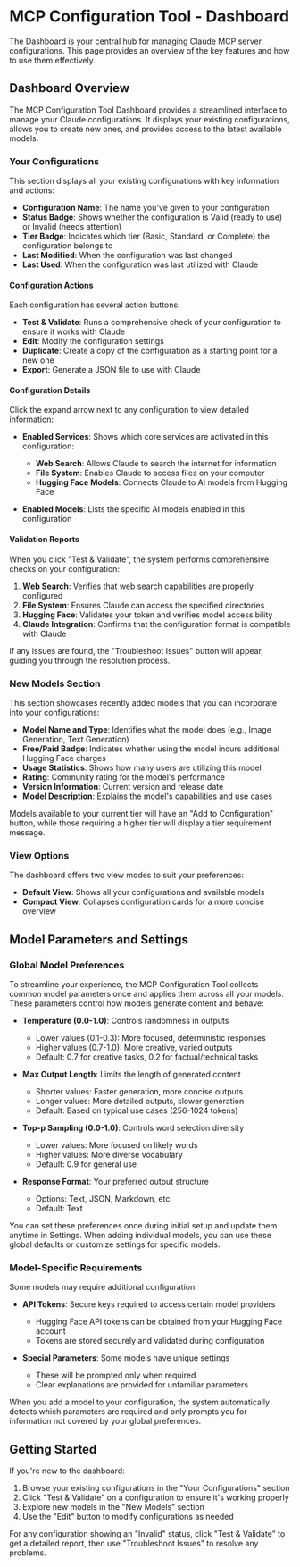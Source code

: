 # MCP Configuration Tool - Dashboard

The Dashboard is your central hub for managing Claude MCP server configurations. This page provides an overview of the key features and how to use them effectively.

## Dashboard Overview

The MCP Configuration Tool Dashboard provides a streamlined interface to manage your Claude configurations. It displays your existing configurations, allows you to create new ones, and provides access to the latest available models.

### Your Configurations

This section displays all your existing configurations with key information and actions:

- **Configuration Name**: The name you've given to your configuration
- **Status Badge**: Shows whether the configuration is Valid (ready to use) or Invalid (needs attention)
- **Tier Badge**: Indicates which tier (Basic, Standard, or Complete) the configuration belongs to
- **Last Modified**: When the configuration was last changed
- **Last Used**: When the configuration was last utilized with Claude

#### Configuration Actions

Each configuration has several action buttons:

- **Test & Validate**: Runs a comprehensive check of your configuration to ensure it works with Claude
- **Edit**: Modify the configuration settings
- **Duplicate**: Create a copy of the configuration as a starting point for a new one
- **Export**: Generate a JSON file to use with Claude

#### Configuration Details

Click the expand arrow next to any configuration to view detailed information:

- **Enabled Services**: Shows which core services are activated in this configuration:
  - **Web Search**: Allows Claude to search the internet for information
  - **File System**: Enables Claude to access files on your computer
  - **Hugging Face Models**: Connects Claude to AI models from Hugging Face

- **Enabled Models**: Lists the specific AI models enabled in this configuration

#### Validation Reports

When you click "Test & Validate", the system performs comprehensive checks on your configuration:

1. **Web Search**: Verifies that web search capabilities are properly configured
2. **File System**: Ensures Claude can access the specified directories
3. **Hugging Face**: Validates your token and verifies model accessibility
4. **Claude Integration**: Confirms that the configuration format is compatible with Claude

If any issues are found, the "Troubleshoot Issues" button will appear, guiding you through the resolution process.

### New Models Section

This section showcases recently added models that you can incorporate into your configurations:

- **Model Name and Type**: Identifies what the model does (e.g., Image Generation, Text Generation)
- **Free/Paid Badge**: Indicates whether using the model incurs additional Hugging Face charges
- **Usage Statistics**: Shows how many users are utilizing this model
- **Rating**: Community rating for the model's performance
- **Version Information**: Current version and release date
- **Model Description**: Explains the model's capabilities and use cases

Models available to your current tier will have an "Add to Configuration" button, while those requiring a higher tier will display a tier requirement message.

### View Options

The dashboard offers two view modes to suit your preferences:

- **Default View**: Shows all your configurations and available models
- **Compact View**: Collapses configuration cards for a more concise overview

## Model Parameters and Settings

### Global Model Preferences

To streamline your experience, the MCP Configuration Tool collects common model parameters once and applies them across all your models. These parameters control how models generate content and behave:

- **Temperature (0.0-1.0)**: Controls randomness in outputs
  - Lower values (0.1-0.3): More focused, deterministic responses
  - Higher values (0.7-1.0): More creative, varied outputs
  - Default: 0.7 for creative tasks, 0.2 for factual/technical tasks

- **Max Output Length**: Limits the length of generated content
  - Shorter values: Faster generation, more concise outputs
  - Longer values: More detailed outputs, slower generation
  - Default: Based on typical use cases (256-1024 tokens)

- **Top-p Sampling (0.0-1.0)**: Controls word selection diversity
  - Lower values: More focused on likely words
  - Higher values: More diverse vocabulary
  - Default: 0.9 for general use

- **Response Format**: Your preferred output structure
  - Options: Text, JSON, Markdown, etc.
  - Default: Text

You can set these preferences once during initial setup and update them anytime in Settings. When adding individual models, you can use these global defaults or customize settings for specific models.

### Model-Specific Requirements

Some models may require additional configuration:

- **API Tokens**: Secure keys required to access certain model providers
  - Hugging Face API tokens can be obtained from your Hugging Face account
  - Tokens are stored securely and validated during configuration

- **Special Parameters**: Some models have unique settings
  - These will be prompted only when required
  - Clear explanations are provided for unfamiliar parameters

When you add a model to your configuration, the system automatically detects which parameters are required and only prompts you for information not covered by your global preferences.

## Getting Started

If you're new to the dashboard:

1. Browse your existing configurations in the "Your Configurations" section
2. Click "Test & Validate" on a configuration to ensure it's working properly
3. Explore new models in the "New Models" section
4. Use the "Edit" button to modify configurations as needed

For any configuration showing an "Invalid" status, click "Test & Validate" to get a detailed report, then use "Troubleshoot Issues" to resolve any problems.
